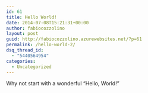 ```yaml
---
id: 61
title: Hello World!
date: 2014-07-08T15:21:31+00:00
author: fabiocozzolino
layout: post
guid: http://fabiocozzolino.azurewebsites.net/?p=61
permalink: /hello-world-2/
dsq_thread_id:
  - "5440564954"
categories:
  - Uncategorized
---
```

Why not start with a wonderful &#8220;Hello, World!&#8221;
